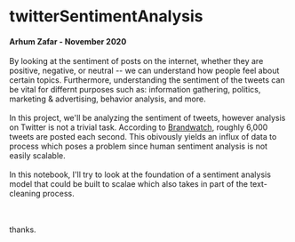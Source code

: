 # twitterSentimentAnalysis

#### Arhum Zafar - November 2020

By looking at the sentiment of posts on the internet, whether they are positive, negative, or neutral -- we can understand how people feel about certain topics. 
Furthermore, understanding the sentiment of the tweets can be vital for differnt purposes such as: information gathering, politics, marketing & advertising, behavior analysis, and more. 
<br>
<br>
In this project, we'll be analyzing the sentiment of tweets, however analysis on Twitter is not a trivial task. According to 
[Brandwatch](https://www.brandwatch.com/blog/twitter-stats-and-statistics/#:~:text=Twitter%20usage%20statistics,That's%206%2C000%20tweets%20every%20second.),
roughly 6,000 tweets are posted each second. This obivously yields an influx of data to process which poses a problem since human sentiment analysis is not easily scalable.
<br>
<br>
In this notebook, I'll try to look at the foundation of a sentiment analysis model that could be built to scalae which also takes in part of the text-cleaning process. 

<br>
<br>
thanks.

